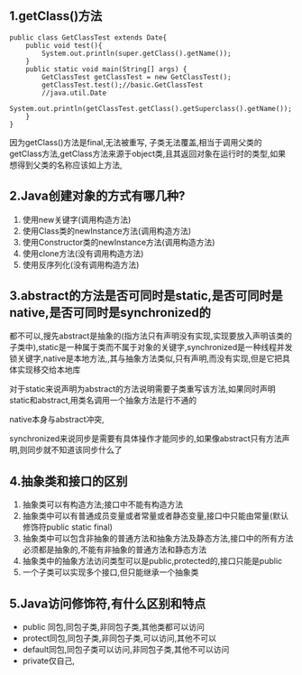 ## 1.getClass()方法

```
public class GetClassTest extends Date{
    public void test(){
        System.out.println(super.getClass().getName());
    }
    public static void main(String[] args) {
        GetClassTest getClassTest = new GetClassTest();
        getClassTest.test();//basic.GetClassTest
        //java.util.Date
        System.out.println(getClassTest.getClass().getSuperclass().getName());
    }
}
```

 因为getClass()方法是final,无法被重写, 子类无法覆盖,相当于调用父类的getClass方法,getClass方法来源于object类,且其返回对象在运行时的类型,如果想得到父类的名称应该如上方法,

## 2.Java创建对象的方式有哪几种?

1. 使用new关键字(调用构造方法)
2. 使用Class类的newInstance方法(调用构造方法)
3. 使用Constructor类的newInstance方法(调用构造方法)
4. 使用clone方法(没有调用构造方法)
5. 使用反序列化(没有调用构造方法)

## 3.abstract的方法是否可同时是static,是否可同时是native,是否可同时是synchronized的

都不可以,搜先abstract是抽象的(指方法只有声明没有实现,实现要放入声明该类的子类中),static是一种属于类而不属于对象的关键字,synchronized是一种线程并发锁关键字,native是本地方法,,其与抽象方法类似,只有声明,而没有实现,但是它把具体实现移交给本地库

对于static来说声明为abstract的方法说明需要子类重写该方法,如果同时声明static和abstract,用类名调用一个抽象方法是行不通的

native本身与abstract冲突,

synchronized来说同步是需要有具体操作才能同步的,如果像abstract只有方法声明,则同步就不知道该同步什么了

## 4.抽象类和接口的区别

1. 抽象类可以有构造方法;接口中不能有构造方法
2. 抽象类中可以有普通成员变量或者常量或者静态变量,接口中只能由常量(默认修饰符public static final)
3. 抽象类中可以包含非抽象的普通方法和抽象方法及静态方法,接口中的所有方法必须都是抽象的,不能有非抽象的普通方法和静态方法
4. 抽象类中的抽象方法访问类型可以是public,protected的,接口只能是public
5. 一个子类可以实现多个接口,但只能继承一个抽象类

## 5.Java访问修饰符,有什么区别和特点

- public 同包,同包子类,非同包子类,其他类都可以访问
- protect同包,同包子类,非同包子类,可以访问,其他不可以
- default同包,同包子类可以访问,非同包子类,其他不可以访问
- private仅自己,























